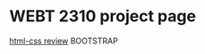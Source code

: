 # WEBT 2310 project page

<a href="html-css review/index.html"> html-css review</a>
<a herf="bootstrap/index.html"> BOOTSTRAP</a>